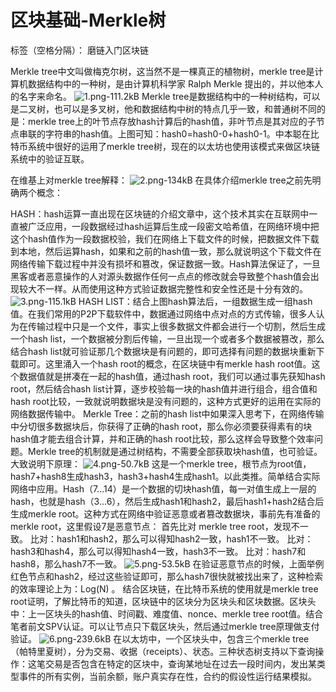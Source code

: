 ﻿# 区块基础-Merkle树

标签（空格分隔）： 磨链入门区块链

Merkle tree中文叫做梅克尔树，这当然不是一棵真正的植物树，merkle tree是计算机数据结构中的一种树，是由计算机科学家 Ralph Merkle 提出的，并以他本人的名字来命名。
![1.png-111.2kB][1]
Merkle tree是数据结构中的一种树结构，可以是二叉树，也可以是多叉树，他和数据结构中树的特点几乎一致，和普通树不同的是：merkle tree上的叶节点存放hash计算后的hash值，非叶节点是其对应的子节点串联的字符串的hash值。上图可知：hash0=hash0-0+hash0-1。中本聪在比特币系统中很好的运用了merkle tree树，现在的以太坊也使用该模式来做区块链系统中的验证互联。

在维基上对merkle tree解释：
![2.png-134kB][2]
在具体介绍merkle tree之前先明确两个概念：

HASH：hash运算一直出现在区块链的介绍文章中，这个技术其实在互联网中一直被广泛应用，一段数据经过hash运算后生成一段密文哈希值，在网络环境中把这个hash值作为一段数据校验，我们在网络上下载文件的时候，把数据文件下载到本地，然后运算hash，如果和之前的hash值一致，那么就说明这个下载文件在网络传输下载过程中并没有损坏和篡改，保证数据一致。Hash算法保证了，一旦黑客或者恶意操作的人对源头数据作任何一点点的修改就会导致整个hash值会出现较大不一样。从而使用这种方式验证数据完整性和安全性还是十分有效的。
![3.png-115.1kB][3]
HASH LIST：结合上图hash算法后，一组数据生成一组hash值。在我们常用的P2P下载软件中，数据通过网络中点对点的方式传输，很多人认为在传输过程中只是一个文件，事实上很多数据文件都会进行一个切割，然后生成一个hash list，一个数据被分割后传输，一旦出现一个或者多个数据被篡改，那么结合hash list就可验证那几个数据块是有问题的，即可选择有问题的数据块重新下载即可。这里涌入一个hash root的概念，在区块链中有merkle hash root值。这个数据值就是拼凑在一起的hash值，通过hash root，我们可以通过事先获知hash root，然后结合hash list计算，逐步校验每一块的hash值并进行组合，组合值和hash root比较，一致就说明数据块是没有问题的，这种方式更好的运用在实际的网络数据传输中。
Merkle Tree：之前的hash list中如果深入思考下，在网络传输中分切很多数据块后，你获得了正确的hash root，那么你必须要获得素有的块hash值才能去组合计算，并和正确的hash root比较，那么这样会导致整个效率问题。Merkle tree的机制就是通过树结构，不需要全部获取块hash值，也可验证。大致说明下原理：
![4.png-50.7kB][4]
这是一个merkle tree，根节点为root值，hash7+hash8生成hash3，hash3+hash4生成hash1。以此类推。简单结合实际网络中应用。Hash（7...14）是一个数据的切块hash值，每一对值生成上一层的hash，也就是hash（3...6），然后生成hash1和hash2，最后hash1+hash2结合后生成merkle root。这种方式在网络中验证恶意或者篡改数据块，事前先有准备的merkle root，这里假设7是恶意节点：
首先比对 merkle tree root，发现不一致。
比对：hash1和hash2，那么可以得知hash2一致，hash1不一致。
比对：hash3和hash4，那么可以得知hash4一致，hash3不一致。
比对：hash7和hash8，那么hash7不一致。
![5.png-53.5kB][5]
在验证恶意节点的时候，上面举例红色节点和hash2，经过这些验证即可，那么hash7很快就被找出来了，这种检索的效率理论上为：Log(N) 。
结合区块链，在比特币系统的使用就是merkle tree root证明，了解比特币的知道，区块链中的区块分为区块头和区块数据。区块头中：上一区块头的hash值、时间戳、难度值、nonce、merkle tree root值。结合笔者前文SPV认证。可以让节点只下载区块头，然后通过merkle tree原理做支付验证。
![6.png-239.6kB][6]
在以太坊中，一个区块头中，包含三个merkle tree（帕特里夏树），分为交易、收据（receipts）、状态。三种状态树支持以下查询操作：这笔交易是否包含在特定的区块中，查询某地址在过去一段时间内，发出某类型事件的所有实例，当前余额，账户真实存在性，合约的假设性运行结果模拟。


  [1]: http://static.zybuluo.com/JackyJin/8h0ra5k7iaphq83lsyoxx62j/1.png
  [2]: http://static.zybuluo.com/JackyJin/3lp73jakb3tuyhkut1t0nvbh/2.png
  [3]: http://static.zybuluo.com/JackyJin/3texg7hgbeu4d77saprj8cek/3.png
  [4]: http://static.zybuluo.com/JackyJin/jebv638xa1mizqzbmw26dlee/4.png
  [5]: http://static.zybuluo.com/JackyJin/x7l48orhvf2oktffe41akufg/5.png
  [6]: http://static.zybuluo.com/JackyJin/79ixep8ned3zufqux2swevl4/6.png